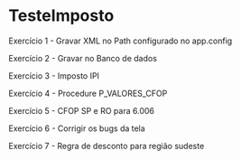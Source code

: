# TesteImposto

Exercício 1 - Gravar XML no Path configurado no app.config

Exercício 2 - Gravar no Banco de dados

Exercício 3 - Imposto IPI

Exercício 4 - Procedure P_VALORES_CFOP

Exercício 5 - CFOP SP e RO para 6.006

Exercício 6 - Corrigir os bugs da tela

Exercício 7 - Regra de desconto para região sudeste
